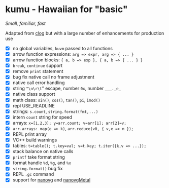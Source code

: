 # kumu - Hawaiian for "basic"
_Small, familiar, fast_

Adapted from [clog](todo) but with a large number of enhancements for production use

- [x] no global variables, `kuvm` passed to all functions
- [x] arrow function expressions: `arg => expr, arg => { ... }`
- [x] arrow function blocks: `{ a, b => exp }, { a, b => { ... } }`
- [x] `break`, `continue` support
- [x] remove `print` statement
- [x] bug fix native call no frame adjustment
- [x] native call error handling
- [x] string `"\n\r\t`" escape, number `0x`, number `___._e_`
- [x] native class support
- [x] math class: `sin()`, `cos()`, `tan()`, `pi`, `imod()`
- [x] repl USE_READLINE
- [x] strings: `s.count`, `string.format(fmt,...)`
- [x] intern `count` string for speed
- [x] arrays: `x=[1,2,3]; y=arr.count; v=arr[1]; arr[2]=v;`
- [x] `arr.arrays: map(e => k)`, `arr.reduce(v0, { v,e => n });`
- [x] REPL print array
- [x] VC++ build warnings
- [x] tables: `t=table(); t.key=val; v=t.key; t.iter({k,v => ...});`
- [x] stack balance on native calls
- [x] `printf` take format string
- [x] format handle `%d`, `%g`, and `%x`
- [x] `string.format()` bug fix 
- [x] REPL `.gc` command
- [x] support for [nanovg](todo) and [nanovgMetal](todo)
